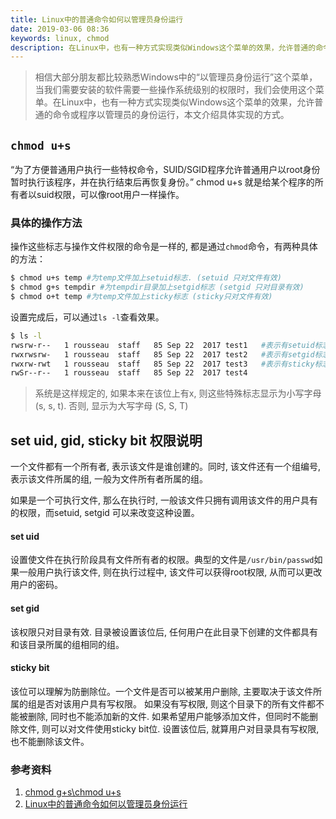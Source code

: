 ```yaml
---
title: Linux中的普通命令如何以管理员身份运行
date: 2019-03-06 08:36
keywords: linux, chmod
description: 在Linux中，也有一种方式实现类似Windows这个菜单的效果，允许普通的命令或程序以管理员的身份运行，本文介绍具体实现的方式。
---
```


> 相信大部分朋友都比较熟悉Windows中的“以管理员身份运行”这个菜单，当我们需要安装的软件需要一些操作系统级别的权限时，我们会使用这个菜单。在Linux中，也有一种方式实现类似Windows这个菜单的效果，允许普通的命令或程序以管理员的身份运行，本文介绍具体实现的方式。

<!-- more -->

## `chmod u+s`

“为了方便普通用户执行一些特权命令，SUID/SGID程序允许普通用户以root身份暂时执行该程序，并在执行结束后再恢复身份。” chmod u+s 就是给某个程序的所有者以suid权限，可以像root用户一样操作。

### 具体的操作方法

操作这些标志与操作文件权限的命令是一样的, 都是通过```chmod```命令，有两种具体的方法：

```bash
$ chmod u+s temp #为temp文件加上setuid标志. (setuid 只对文件有效)
$ chmod g+s tempdir #为tempdir目录加上setgid标志 (setgid 只对目录有效)
$ chmod o+t temp #为temp文件加上sticky标志 (sticky只对文件有效)
```

设置完成后，可以通过```ls -l```查看效果。

```bash
$ ls -l
rwsrw-r--   1 rousseau  staff   85 Sep 22  2017 test1   #表示有setuid标志
rwxrwsrw-   1 rousseau  staff   85 Sep 22  2017 test2   #表示有setgid标志
rwxrw-rwt   1 rousseau  staff   85 Sep 22  2017 test3   #表示有sticky标志
rwSr--r--   1 rousseau  staff   85 Sep 22  2017 test4
```

> 系统是这样规定的, 如果本来在该位上有x, 则这些特殊标志显示为小写字母 (s, s, t). 否则, 显示为大写字母 (S, S, T)

## set uid, gid, sticky bit 权限说明

一个文件都有一个所有者, 表示该文件是谁创建的。同时, 该文件还有一个组编号, 表示该文件所属的组, 一般为文件所有者所属的组。

如果是一个可执行文件, 那么在执行时, 一般该文件只拥有调用该文件的用户具有的权限，而setuid, setgid 可以来改变这种设置。

#### set uid

设置使文件在执行阶段具有文件所有者的权限。典型的文件是```/usr/bin/passwd```如果一般用户执行该文件, 则在执行过程中, 该文件可以获得root权限, 从而可以更改用户的密码。

#### set gid

该权限只对目录有效. 目录被设置该位后, 任何用户在此目录下创建的文件都具有和该目录所属的组相同的组。

#### sticky bit
该位可以理解为防删除位。一个文件是否可以被某用户删除, 主要取决于该文件所属的组是否对该用户具有写权限。 如果没有写权限, 则这个目录下的所有文件都不能被删除, 同时也不能添加新的文件. 如果希望用户能够添加文件，但同时不能删除文件, 则可以对文件使用sticky bit位. 设置该位后, 就算用户对目录具有写权限, 也不能删除该文件。

### 参考资料

1. [chmod g+s\chmod u+s](https://blog.csdn.net/taiyang1987912/article/details/41121131)
2. [Linux中的普通命令如何以管理员身份运行](https://www.cnblogs.com/zjutzz/p/4229856.html)











